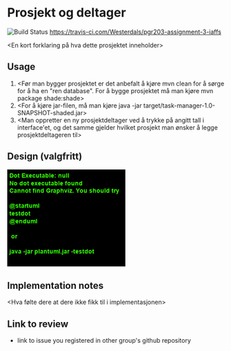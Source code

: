 # Prosjekt og deltager

![Build Status](https://travis-ci.com/Westerdals/pgr203-assignment-3-iaffs.svg?token=142TxL5hMPVBB9ybKETZ&branch=master)
https://travis-ci.com/Westerdals/pgr203-assignment-3-iaffs

<En kort forklaring på hva dette prosjektet inneholder>

## Usage

1. <Før man bygger prosjektet er det anbefalt å kjøre mvn clean for å sørge for å ha en "ren database". For å bygge prosjektet må man kjøre mvn package shade:shade>
2. <For å kjøre jar-filen, må man kjøre java -jar target/task-manager-1.0-SNAPSHOT-shaded.jar>
3. <Man oppretter en ny prosjektdeltager ved å trykke på angitt tall i interface'et, og det samme gjelder hvilket prosjekt man ønsker å legge prosjektdeltageren til>
 
 ## Design (valgfritt)
 
![Design](./doc/sequence.png)

 ## Implementation notes
 
<Hva gjorde dere godt i implementasjonen>

<Hva følte dere at dere ikke fikk til i implementasjonen>

## Link to review

* link to issue you registered in other group's github repository
